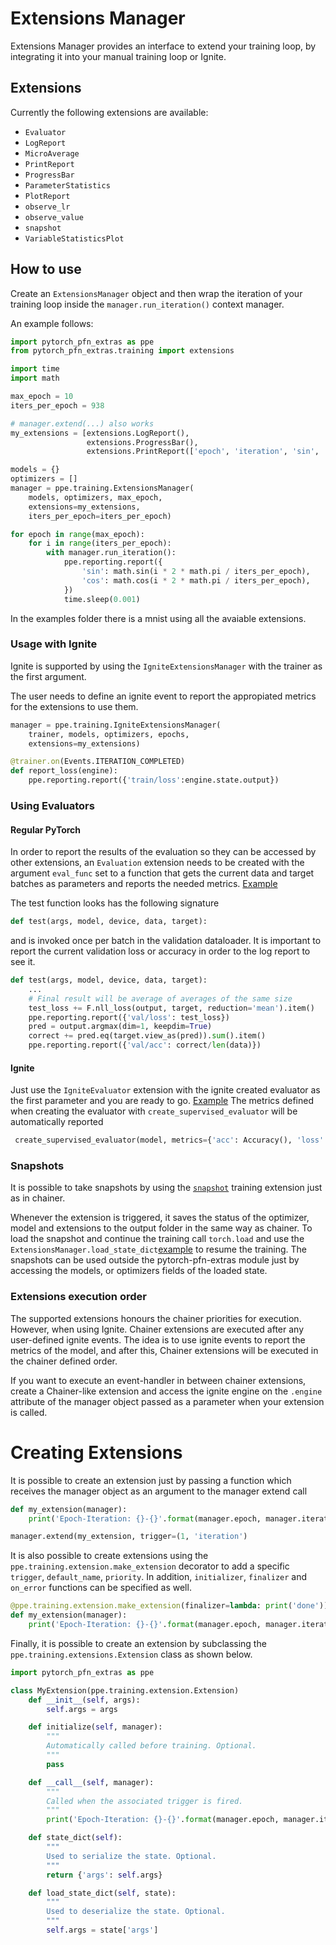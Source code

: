 # Extensions Manager

Extensions Manager provides an interface to extend your training loop, by integrating it into your manual training loop or Ignite.

## Extensions

Currently the following extensions are available:

+ `Evaluator`
+ `LogReport`
+ `MicroAverage`
+ `PrintReport`
+ `ProgressBar`
+ `ParameterStatistics`
+ `PlotReport`
+ `observe_lr`
+ `observe_value`
+ `snapshot`
+ `VariableStatisticsPlot`

## How to use

Create an `ExtensionsManager` object and then wrap the iteration of your
training loop inside the `manager.run_iteration()` context manager.

An example follows:

```python
import pytorch_pfn_extras as ppe
from pytorch_pfn_extras.training import extensions

import time
import math

max_epoch = 10
iters_per_epoch = 938

# manager.extend(...) also works
my_extensions = [extensions.LogReport(),
                 extensions.ProgressBar(),
                 extensions.PrintReport(['epoch', 'iteration', 'sin', 'cos'])]

models = {}
optimizers = []
manager = ppe.training.ExtensionsManager(
    models, optimizers, max_epoch,
    extensions=my_extensions,
    iters_per_epoch=iters_per_epoch)

for epoch in range(max_epoch):
    for i in range(iters_per_epoch):
        with manager.run_iteration():
            ppe.reporting.report({
                'sin': math.sin(i * 2 * math.pi / iters_per_epoch),
                'cos': math.cos(i * 2 * math.pi / iters_per_epoch),
            })
            time.sleep(0.001)
```

In the examples folder there is a mnist using all the avaiable extensions.

### Usage with Ignite

Ignite is supported by using the `IgniteExtensionsManager` with the trainer
as the first argument.

The user needs to define an ignite event to report the appropiated metrics
for the extensions to use them.


```python
manager = ppe.training.IgniteExtensionsManager(
    trainer, models, optimizers, epochs,
    extensions=my_extensions)

@trainer.on(Events.ITERATION_COMPLETED)
def report_loss(engine):
    ppe.reporting.report({'train/loss':engine.state.output})
```


### Using Evaluators

#### Regular PyTorch

In order to report the results of the evaluation so they can be
accessed by other extensions, an `Evaluation` extension
needs to be created with the argument `eval_func` set to a function
that gets the current data and target batches as parameters and
reports the needed metrics. [Example](https://github.com/pfnet/pytorch-pfn-extras/blob/master/example/mnist.py#L51-L66)

The test function looks has the following signature
```python
def test(args, model, device, data, target):
```
and is invoked once per batch in the validation dataloader.
It is important to report the current validation loss or accuracy in order to the log report to see it.

```python
def test(args, model, device, data, target):
    ...
    # Final result will be average of averages of the same size
    test_loss += F.nll_loss(output, target, reduction='mean').item()
    ppe.reporting.report({'val/loss': test_loss})
    pred = output.argmax(dim=1, keepdim=True)
    correct += pred.eq(target.view_as(pred)).sum().item()
    ppe.reporting.report({'val/acc': correct/len(data)})
```

#### Ignite

Just use the `IgniteEvaluator` extension with the ignite created evaluator as
the first parameter and you are ready to go. [Example](https://github.com/pfnet/pytorch-pfn-extras/blob/master/example/ignite-mnist.py#L73-L75)
The metrics defined when creating the evaluator with `create_supervised_evaluator` will be automatically reported
```python
 create_supervised_evaluator(model, metrics={'acc': Accuracy(), 'loss': Loss(F.nll_loss)}, device)
```

### Snapshots

It is possible to take snapshots by using the [`snapshot`](https://github.com/pfnet/blob/master/example/mnist.py#L133)
training extension just as in chainer.

Whenever the extension is triggered, it saves the status of the optimizer, model and extensions to the output folder in the same way as chainer.
To load the snapshot and continue the training call `torch.load` and use the `ExtensionsManager.load_state_dict`[example](https://github.com/pfnet/pytorch-pfn-extras/blob/master/example/mnist.py#L139-L141) to resume the training.
The snapshots can be used outside the pytorch-pfn-extras module just by accessing the models, or optimizers fields of the loaded state.

### Extensions execution order

The supported extensions honours the chainer priorities for execution.
However, when using Ignite. Chainer extensions are executed after any user-defined ignite events.
The idea is to use ignite events to report the metrics of the model, and after this, Chainer extensions will be
executed in the chainer defined order.

If you want to execute an event-handler in between chainer extensions, create a Chainer-like extension
and access the ignite engine on the `.engine` attribute of the manager object passed as a parameter
when your extension is called.

# Creating Extensions

It is possible to create an extension just by passing a function which
receives the manager object as an argument to the manager extend call

```python
def my_extension(manager):
    print('Epoch-Iteration: {}-{}'.format(manager.epoch, manager.iteration)

manager.extend(my_extension, trigger=(1, 'iteration')
```

It is also possible to create extensions using the `ppe.training.extension.make_extension`
decorator to add a specific `trigger`, `default_name`, `priority`.
In addition, `initializer`, `finalizer` and `on_error` functions can be specified as well.

```python
@ppe.training.extension.make_extension(finalizer=lambda: print('done'))
def my_extension(manager):
    print('Epoch-Iteration: {}-{}'.format(manager.epoch, manager.iteration)
```

Finally, it is possible to create an extension by subclassing the `ppe.training.extensions.Extension` class
as shown below.

```python
import pytorch_pfn_extras as ppe

class MyExtension(ppe.training.extension.Extension)
    def __init__(self, args):
        self.args = args

    def initialize(self, manager):
        """
        Automatically called before training. Optional.
        """
        pass

    def __call__(self, manager):
        """
        Called when the associated trigger is fired.
        """
        print('Epoch-Iteration: {}-{}'.format(manager.epoch, manager.iteration)

    def state_dict(self):
        """ 
        Used to serialize the state. Optional.
        """
        return {'args': self.args}

    def load_state_dict(self, state):
        """ 
        Used to deserialize the state. Optional.
        """
        self.args = state['args']
```
